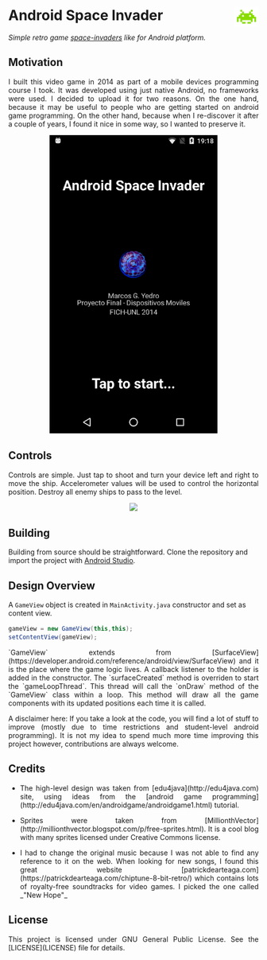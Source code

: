 # Android Space Invader <img src ="./img/space-invader-icon.png" height=40 align="right"/>

_Simple retro game [space-invaders](https://en.wikipedia.org/wiki/Space_Invaders) like for Android platform._

## Motivation
<p align="justify">
I built this video game in 2014 as part of a mobile devices programming course I took. It was developed using just native Android, no frameworks were used. I decided to upload it for two reasons. On the one hand, because it may be useful to people who are getting started on android game programming. On the other hand, because when I re-discover it after a couple of years, I found it nice in some way, so I wanted to preserve it.
</p>

<p align="center">
  <img src ="./img/welcome-screen.png" height=600/>
</p>

## Controls
<p align="justify">
Controls are simple. Just tap to shoot and turn your device left and right to move the ship. Accelerometer values will be used to control the horizontal position. Destroy all enemy ships to pass to the level.
</p>

<p align="center">
  <img src ="./img/game-screen.gif" height=600/>
</p>


## Building
Building from source should be straightforward. Clone the repository and import the project with [Android Studio](https://developer.android.com/studio/).

## Design Overview
A `GameView` object is created in `MainActivity.java` constructor and set as content view.
```java
gameView = new GameView(this,this);
setContentView(gameView);
```
<p align="justify">
`GameView` extends from [SurfaceView](https://developer.android.com/reference/android/view/SurfaceView) and it is the place where the game logic lives. A callback listener to the holder is added in the constructor. The `surfaceCreated` method is overriden to start the `gameLoopThread`.
This thread will call the `onDraw` method of the `GameView` class within a loop. This method will draw all the game components with its updated positions each time it is called.
</p>
<p align="justify">
A disclaimer here: If you take a look at the code, you will find a lot of stuff to improve (mostly due to time restrictions and student-level android programming). It is not my idea to spend much more time improving this project however, contributions are always welcome.
</p>

## Credits
- <p align="justify"> The high-level design was taken from [edu4java](http://edu4java.com) site, using ideas from the [android game programming](http://edu4java.com/en/androidgame/androidgame1.html) tutorial.</p>

- <p align="justify"> Sprites were taken from [MillionthVector](http://millionthvector.blogspot.com/p/free-sprites.html). It is a cool blog with many sprites licensed under Creative Commons license.</p>

- <p align="justify"> I had to change the original music because I was not able to find any reference to it on the web. When looking for new songs, I found this great website [patrickdearteaga.com](https://patrickdearteaga.com/chiptune-8-bit-retro/) which contains lots of royalty-free soundtracks for video games. I picked the one called _"New Hope"_
</p>


## License
<p align="justify">
This project is licensed under GNU General Public License. See the [LICENSE](LICENSE) file for details.
</p>